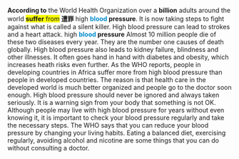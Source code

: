 **According to** the World Health Organization over a **billion** adults around the world <span style="background:#f9fd04">**suffer** from</span> **遭罪** high **<font color=#008ccb>blood</font> pressure**. It is now taking steps to fight against what is called a silent killer. High blood pressure can lead to strokes and a heart attack.
high **<font color=#008ccb>blood</font> pressure**
Almost 10 million people die of these two diseases every year. They are the number one causes of death globally. High blood pressure also leads to kidney failure, blindness and other illnesses. It often goes hand in hand with diabetes and obesity, which increases heath risks even further.
As the WHO reports, people in developing countries in Africa suffer more from high blood pressure than people in developed countries. The reason is that health care in the developed world is much better organized and people go to the doctor soon enough.
High blood pressure should never be ignored and always taken seriously. It is a warning sign from your body that something is not OK. Although people may live with high blood pressure for years without even knowing it, it is important to check your blood pressure regularly and take the necessary steps.
The WHO says that you can reduce your blood pressure by changing your living habits. Eating a balanced diet, exercising regularly, avoiding alcohol and nicotine are some things that you can do without consulting a doctor.